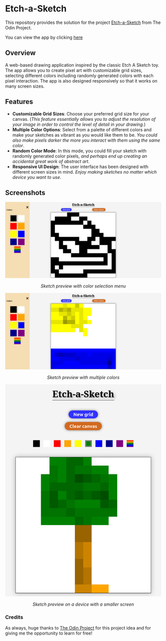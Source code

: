 # Etch-a-Sketch

This repository provides the solution for the project [Etch-a-Sketch](https://www.theodinproject.com/lessons/foundations-etch-a-sketch) from The Odin Project.

You can view the app by clicking [here](https://stilettodagger.github.io/etch-a-sketch/)

## Overview

A web-based drawing application inspired by the classic Etch A Sketch toy. The app allows you to create pixel art with customizable grid sizes, selecting different colors including randomly generated colors with each pixel interaction. The app is also designed responsively so that it works on many screen sizes.

## Features

+ **Customizable Grid Sizes**: Choose your preferred grid size for your canvas. (*This feature essentially allows you to adjust the resolution of your image in order to control the level of detail in your drawing.*)
+ **Multiple Color Options**: Select from a palette of different colors and make your sketches as vibrant as you would like them to be. *You could also make pixels darker the more you interact with them using the same color*.
+ **Random Color Mode**: In this mode, you could fill your sketch with randomly generated color pixels, *and perhaps end up creating an accidental great work of abstract art*.
+ **Responsive UI Design**: The user interface has been designed with different screen sizes in mind. *Enjoy making sketches no matter which device you want to use*.

## Screenshots

![Sketch preview with color menu](preview/preview1.png)
<p align="center"><em>Sketch preview with color selection menu</em></p>

![Sketch preview with multiple colors](preview/preview2.png)
<p align="center"><em>Sketch preview with multiple colors</em></p>

![Sketch preview on a device with a small screen](preview/preview3.png)
<p align="center"><em>Sketch preview on a device with a smaller screen</em></p>

### Credits

As always, huge thanks to [The Odin Project](https://www.theodinproject.com/) for this project idea and for giving me the opportunity to learn for free!
